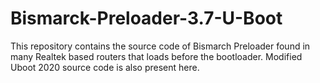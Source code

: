 # Bismarck-Preloader-3.7-U-Boot
This repository contains the source code of Bismarch Preloader found in many Realtek based routers that loads before the bootloader. Modified Uboot 2020 source code is also present here.
